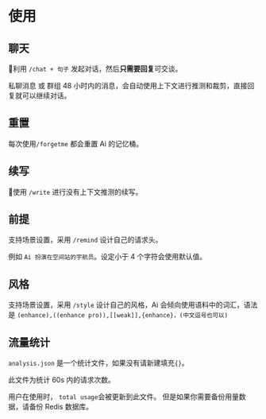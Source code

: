 # 使用

## 聊天

🔭利用 `/chat + 句子` 发起对话，然后**只需要回复**可交谈。

私聊消息 或 群组 48 小时内的消息，会自动使用上下文进行推测和裁剪，直接回复就可以继续对话。

## 重置

每次使用`/forgetme` 都会重置 Ai 的记忆桶。

## 续写

🥖使用 `/write` 进行没有上下文推测的续写。

## 前提

支持场景设置，采用 `/remind` 设计自己的请求头。

例如 `Ai 扮演在空间站的宇航员`。设定小于 4 个字符会使用默认值。

## 风格

支持场景设置，采用 `/style` 设计自己的风格，Ai
会倾向使用语料中的词汇，语法是 `(enhance),((enhance pro)),[[weak]],{enhance}，(中文逗号也可以)`

## 流量统计

`analysis.json` 是一个统计文件，如果没有请新建填充`{}`。

此文件为统计 60s 内的请求次数。

用户在使用时， `total usage`会被更新到此文件。
但是如果你需要备份用量数据，请备份 Redis 数据库。
